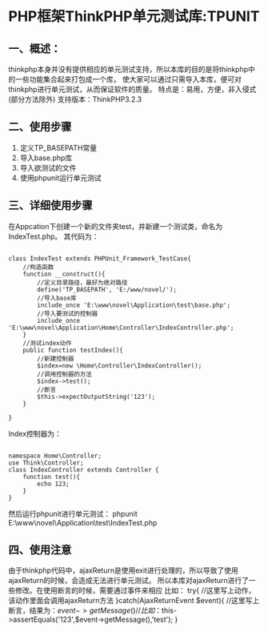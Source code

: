 # PHP框架ThinkPHP单元测试库:TPUNIT
## 一、概述：
thinkphp本身并没有提供相应的单元测试支持，所以本库的目的是将thinkphp中的一些功能集合起来打包成一个库，
使大家可以通过只需导入本库，便可对thinkphp进行单元测试，从而保证软件的质量。
特点是：易用，方便，非入侵式(部分方法除外)
支持版本：ThinkPHP3.2.3

## 二、使用步骤
1. 定义TP_BASEPATH常量
2. 导入base.php库
3. 导入欲测试的文件
4. 使用phpunit运行单元测试

## 三、详细使用步骤

在Appcation下创建一个新的文件夹test，并新建一个测试类，命名为IndexTest.php。
其代码为：
<pre><code>
class IndexTest extends PHPUnit_Framework_TestCase{
    //构造函数
    function __construct(){
    	//定义目录路径，最好为绝对路径
    	define('TP_BASEPATH', 'E:/www/novel/');
		//导入base库
		include_once 'E:\www\novel\Application\test\base.php';
		//导入要测试的控制器
		include_once 'E:\www\novel\Application\Home\Controller\IndexController.php';
    }
	//测试index动作
    public function testIndex(){
    	//新建控制器
        $index=new \Home\Controller\IndexController();
		//调用控制器的方法
		$index->test();
		//断言
		$this->expectOutputString('123');
    }

}
</code></pre>
Index控制器为：
<pre><code>
namespace Home\Controller;
use Think\Controller;
class IndexController extends Controller {
    function test(){
    	echo 123;
	}
}
</code></pre>
然后运行phpunit进行单元测试：
phpunit E:\\www\\novel\\Application\\test\\IndexTest.php

## 四、使用注意
由于thinkphp代码中，ajaxReturn是使用exit进行处理的，所以导致了使用ajaxReturn的时候，会造成无法进行单元测试。
所以本库对ajaxReturn进行了一些修改。在使用断言的时候，需要通过事件来相应
比如：
try{
	//这里写上动作，该动作里面会调用ajaxReturn方法
}catch(AjaxReturnEvent $event){
	//这里写上断言，结果为：$event->getMessage()
	//比如：$this->assertEquals('123',$event->getMessage(),'test');
}


